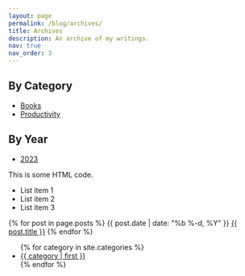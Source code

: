 ```yaml
---
layout: page
permalink: /blog/archives/
title: Archives
description: An archive of my writings.
nav: true
nav_order: 3
---
```


## By Category
- [Books](https://bmcardona.github.io/blog/category/books/)
- [Productivity](https://bmcardona.github.io/blog/category/productivity/)

## By Year
- [2023](https://bmcardona.github.io/blog/2023/)

<div class="my-class">
    <p>This is some HTML code.</p>
    <ul>
        <li>List item 1</li>
        <li>List item 2</li>
        <li>List item 3</li>
    </ul>
    {% for post in page.posts %}
    <tr>
        <th scope="row">{{ post.date | date: "%b %-d, %Y" }}</th>
        <td>
            <a class="post-link" href="{{ post.url | relative_url }}">{{ post.title }}</a>
        </td>
    </tr>
    {% endfor %}
</div>

<ul>
{% for category in site.categories %}
  <li><a href="/categories/{{ category | first | slugify }}/">{{ category | first }}</a></li>
{% endfor %}
</ul>